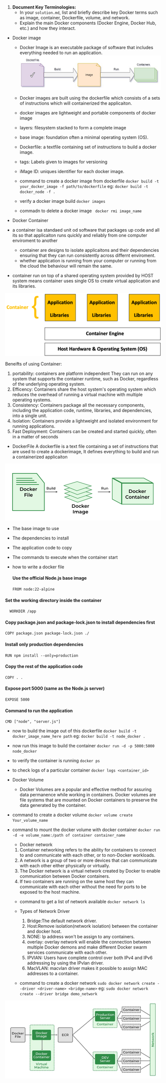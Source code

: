 1. **Document Key Terminologies:**
   - In your `solution.md`, list and briefly describe key Docker terms such as image, container, Dockerfile, volume, and network.
   - Explain the main Docker components (Docker Engine, Docker Hub, etc.) and how they interact.

- Docker image

  - Docker Image is an executable package of software that includes everything needed to run an application.
    ![alt text](image-1.png)
  - Docker images are built using the dockerfile which consists of a sets of instructions which will containerized the applicaiton.
  - docker images are lightweight and portable
    components of docker image
  - layers: filesystem stacked to form a complete image
  - base image: foundation often a minimal operating system (OS).
  - Dockerfile: a textfile containing set of instructions to build a docker image.
  - tags: Labels given to images for versioning
  - iMage ID: uniques identifier for each docker image.

  - command to create a docker image from dockerfile
    `docker build -t your_docker_image -f path/to/dockerfile`
    eg: `docker build -t docker_node -f . `
  - verify a docker image build
    `docker images`
  - commadn to delete a docker image
    ` docker rmi image_name`

- Docker Container
- a container isa standaed unit od software that packages up code and all its so that applicaiton runs quickly and reliably from one computer enviroment to another

  - container are designs to isolate applicaitons and their dependencies ensuring that they can run consistently across differnt enviroment.
  - whether application is running from your computer or running from the cloud the behaviour will remain the same.

- container run on top of a shared operating system provided by HOST system means container uses single OS to create virtual application and its libraries.

![alt text](image-2.png)

Beneifts of using Container:

1. portability: containers are platform independent They can run on any system that supports the container runtime, such as Docker, regardless of the underlying operating system.
2. Efficency: Containers share the host system's operating system which reduces the overhead of running a virtual machine with multiple operating systems.
3. Consistency: Containers package all the necessary components, including the application code, runtime, libraries, and dependencies, into a single unit.
4. Isolation: Containers provide a lightweight and isolated environment for running applications.
5. Fast Deployment: Containers can be created and started quickly, often in a matter of seconds

- DockerFile
  A dockerfile is a text file containing a set of instructions that are used to create a dockerimage, It defines everything to build and run a containerized applicaiton

![alt text](image-3.png)

- The base image to use
- The dependencies to install
- The application code to copy
- The commands to execute when the container start

- how to write a docker file

  #### Use the official Node.js base image

      FROM node:22-alpine

#### Set the working directory inside the container

      WORKDIR /app

#### Copy package.json and package-lock.json to install dependencies first

    COPY package.json package-lock.json ./

#### Install only production dependencies

    RUN npm install --only=production

#### Copy the rest of the application code

    COPY . .

#### Expose port 5000 (same as the Node.js server)

    EXPOSE 5000

#### Command to run the application

    CMD ["node", "server.js"]

- now to build the image out of this dockerfile
  `docker build -t docker_image_name_here path`
  eg: `docker build -t node_docker .`
- now run this image to build the container
  `docker run -d -p 5000:5000 node_docker`
- to verify the container is running
  `docker ps`
- to check logs of a particular container
  `docker logs <container_id>`

- Docker Volume

  - Docker Volumes are a popular and effective method for assuring data permanence while working in containers. Docker volumes are file systems that are mounted on Docker containers to preserve the data generated by the container.

- command to create a docker volume
  `docker volume create Your_volume_name`
- command to mount the docker volume with docker container
  `docker run -d -e volume_name:/path of container container_name`

  - Docker network

  1.  Container networking refers to the ability for containers to connect to and communicate with each other, or to non-Docker workloads.
  2.  A network is a group of two or more devices that can communicate with each other either physically or virtually.
  3.  The Docker network is a virtual network created by Docker to enable communication between Docker containers.
  4.  If two containers are running on the same host they can communicate with each other without the need for ports to be exposed to the host machine.

  - command to get a list of network available
    `docker network ls`
  - Types of Network Driver

    1. Bridge:The default network driver.
    2. Host:Remove isolation(network isolation) between the container and docker host.
    3. NONE: Ip address won't be assign to any containers.
    4. overlay: overlay network will enable the connection between multiple Docker demons and make different Docker swarm services communicate with each other.
    5. IPVlAN: Users have complete control over both IPv4 and IPv6 addressing by using the IPvlan driver.
    6. MacVLAN: macvlan driver makes it possible to assign MAC addresses to a container.

  - command to create a docker network
    `sudo docker network create --driver <driver-name> <bridge-name>`
    eg: `sudo docker network create --driver bridge demo_network`

![alt text](image-4.png)
